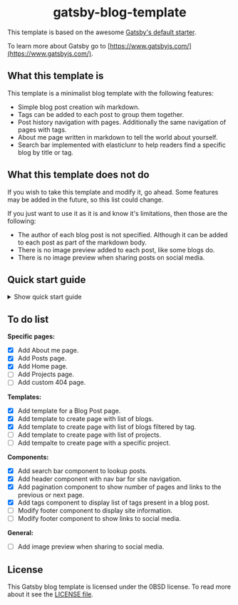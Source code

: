 <h1 align="center">
  gatsby-blog-template
</h1>

This template is based on the awesome [Gatsby's default starter](https://github.com/gatsbyjs/gatsby-starter-default).

To learn more about Gatsby go to [https://www.gatsbyjs.com/](https://www.gatsbyjs.com/).

## What this template is

This template is a minimalist blog template with the following features:

-   Simple blog post creation wih markdown.
-   Tags can be added to each post to group them together.
-   Post history navigation with pages. Additionally the same navigation of pages with tags.
-   About me page written in markdown to tell the world about yourself.
-   Search bar implemented with elasticlunr to help readers find a specific blog by title or tag.

## What this template does not do

If you wish to take this template and modify it, go ahead. Some features may be added in the future, so this list could change.

If you just want to use it as it is and know it's limitations, then those are the following:

-   The author of each blog post is not specified. Although it can be added to each post as part of the markdown body.
-   There is no image preview added to each post, like some blogs do.
-   There is no image preview when sharing posts on social media.

## Quick start guide

<details>
    <summary>Show quick start guide</summary>

1.  Copy this repository

    Use the Gatsby CLI to create your new blog.

    ```shell
    # create a new Gatsby site using the default starter
    gatsby new my-default-starter https://github.com/davidlunadeleon/gatsby-blog-template
    ```

    or

    ```shell
    git clone https://github.com/davidlunadeleon/gatsby-blog-template
    cd gatsby-blog-template
    npm install
    ```

2.  Change your configuration

    You probably want to change the configuration of your new blog to make it your own, so these are some thing to change:

    -   In `gatsby-config.js` in `siteMetadata`:
        -   Title: title of your blog. This will be used as your 'logo' and site name in each tab the site is open.
        -   Description: short description about your blog and it's purpose.
        -   Author: your name or alias.
    -   Further down in the same file in `gatsby-plugin-sharp`:
        -   Name: long or detailed of your blog.
        -   Short name: short name of your blog.
        -   Icon: icon that will be used in each tab that has the site open.

3.  Develop and preview the changes

    ```shell
    gatsby develop
    ```

    This will open your site in `http://localhost:8000/` to preview how it looks. If you are interested in the development part of things, check the [Gatsby tutorial](https://www.gatsbyjs.com/tutorial/). You can open the project in your code editor and explore how it all works.

4.  Write some blog posts

    You should probably modify your `about-me.md` file located at `content/` (do not change this name). To modify it follow the next steps.

    The following rules apply to every blog post you make:

    -   Add posts to the `content/posts/` directory.
    -   All posts have the `.md` file extension.
    -   The name of the file, will be the resulting name of the page in the website. For example `content/posts/test1.md` will result in [http://www.my-blog.com/posts/test1](http://www.my-blog.com/posts/test1).
    -   The following properties are set inside the file. Add these lines to the beginning of each file you make:

    ```md
    ---
    title: "This is the second test"
    date: "2020-07-07"
    tags: ["test", "blog post"]
    ---
    ```

    -   Note: `about-me.md` does not have any tags in it.
    -   After adding the post data, you can write anything you want below. To see examples check the files in `content/`

## Deploy

See Gatsby's guide on how to deploy: [https://www.gatsbyjs.com/docs/deploying-and-hosting/](https://www.gatsbyjs.com/docs/deploying-and-hosting/).

</details>

## To do list

**Specific pages:**

-   [x] Add About me page.
-   [x] Add Posts page.
-   [x] Add Home page.
-   [ ] Add Projects page.
-   [ ] Add custom 404 page.

**Templates:**

-   [x] Add template for a Blog Post page.
-   [x] Add template to create page with list of blogs.
-   [x] Add template to create page with list of blogs filtered by tag.
-   [ ] Add template to create page with list of projects.
-   [ ] Add tempalte to create page with a specific project.

**Components:**

-   [x] Add search bar component to lookup posts.
-   [x] Add header component with nav bar for site navigation.
-   [x] Add pagination component to show number of pages and links to the previous or next page.
-   [x] Add tags component to display list of tags present in a blog post.
-   [ ] Modify footer component to display site information.
-   [ ] Modify footer component to show links to social media.

**General:**

-   [ ] Add image preview when sharing to social media.

## License

This Gatsby blog template is licensed under the 0BSD license. To read more about it see the [LICENSE file](LICENSE).
